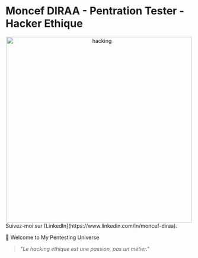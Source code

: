 # Moncef DIRAA - Pentration Tester - Hacker Ethique
<center><img  alt="hacking" width="500" src="https://www.icegif.com/wp-content/uploads/2022/01/icegif-174.gif"></center>
Suivez-moi sur [LinkedIn](https://www.linkedin.com/in/moncef-diraa).

👾 Welcome to My Pentesting Universe

 > _"Le hacking éthique est une passion, pas un métier."_
